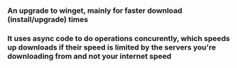 ### An upgrade to winget, mainly for faster download (install/upgrade) times
### It uses async code to do operations concurently, which speeds up downloads if their speed is limited by the servers you're downloading from and not your internet speed

